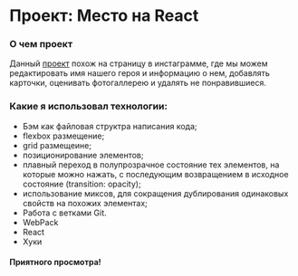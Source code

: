# Проект: Место на React

### О чем проект

Данный [проект](https://krotpeshehod.github.io/mesto/index.html "Mesto") похож на страницу в инстаграмме, где мы можем редактировать имя нашего героя и информацию о нем, добавлять карточки, оценивать фотогаллерею и удалять не понравившиеся.

### Какие я использовал технологии:

- Бэм как файловая структра написания кода;
- flеxbox размещение;
- grid размещеине;
- позиционирование элементов;
- плавный переход в полупрозрачное состояние тех элементов, на которые можно нажать, с последующим возвращением в исходное состояние (transition: opacity);
- использование миксов, для сокращения дублирования одинаковых свойств на похожих элементах;
- Работа с ветками Git.
- WebPack
- React
- Хуки

#### Приятного просмотра!
